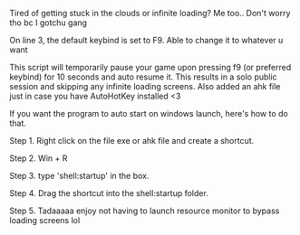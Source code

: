 Tired of getting stuck in the clouds or infinite loading? Me too.. Don't worry tho bc I gotchu gang 

On line 3, the default keybind is set to F9. Able to change it to whatever u want

This script will temporarily pause your game upon pressing f9 (or preferred keybind) for 10 seconds and auto resume it. This results in a solo public session and skipping any infinite loading screens. Also added an ahk file just in case you have AutoHotKey installed <3

If you want the program to auto start on windows launch, here's how to do that.

Step 1. Right click on the file exe or ahk file and create a shortcut. 

Step 2. Win + R

Step 3. type 'shell:startup' in the box.

Step 4. Drag the shortcut into the shell:startup folder.

Step 5. Tadaaaaa enjoy not having to launch resource monitor to bypass loading screens lol
